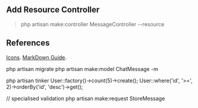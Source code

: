 ## Add Resource Controller 
> php artisan make:controller MessageController --resource

## References
[Icons](https://icons8.com/icon/set/messaging/plasticine).
[MarkDown Guide](https://www.markdownguide.org/basic-syntax).

php artisan migrate
php artisan make:model ChatMessage -m

php artisan tinker
User::factory()->count(5)->create();
User::where('id', '>=', 2)->orderBy('id', 'desc')->get();

// specialised validation
php artisan make:request StoreMessage
